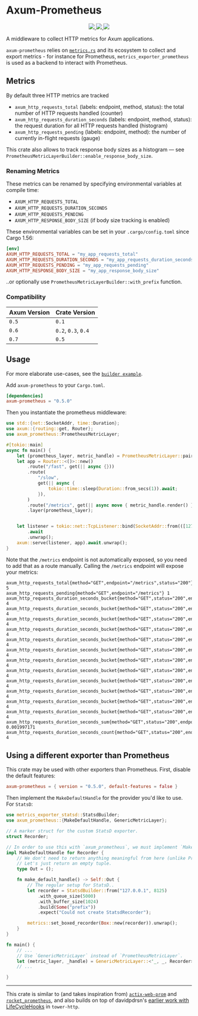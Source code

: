 # Axum-Prometheus

<div align="center">
<a href="https://github.com/ptrskay3/axum-prometheus/actions/workflows/base.yml">
<img src="https://github.com/ptrskay3/axum-prometheus/actions/workflows/base.yml/badge.svg" />
</a>
<a href="https://crates.io/crates/axum-prometheus">
<img src="https://img.shields.io/crates/v/axum-prometheus.svg" />
</a>
<a href="https://docs.rs/axum-prometheus">
<img src="https://docs.rs/axum-prometheus/badge.svg" />
</a>
</div>

A middleware to collect HTTP metrics for Axum applications.

`axum-prometheus` relies on [`metrics.rs`](https://metrics.rs/) and its ecosystem to collect and export metrics - for instance for Prometheus, `metrics_exporter_prometheus` is used as a backend to interact with Prometheus.

## Metrics

By default three HTTP metrics are tracked

- `axum_http_requests_total` (labels: endpoint, method, status): the total number of HTTP requests handled (counter)
- `axum_http_requests_duration_seconds` (labels: endpoint, method, status): the request duration for all HTTP requests handled (histogram)
- `axum_http_requests_pending` (labels: endpoint, method): the number of currently in-flight requests (gauge)

This crate also allows to track response body sizes as a histogram — see `PrometheusMetricLayerBuilder::enable_response_body_size`.

### Renaming Metrics

These metrics can be renamed by specifying environmental variables at compile time:

- `AXUM_HTTP_REQUESTS_TOTAL`
- `AXUM_HTTP_REQUESTS_DURATION_SECONDS`
- `AXUM_HTTP_REQUESTS_PENDING`
- `AXUM_HTTP_RESPONSE_BODY_SIZE` (if body size tracking is enabled)

These environmental variables can be set in your `.cargo/config.toml` since Cargo 1.56:

```toml
[env]
AXUM_HTTP_REQUESTS_TOTAL = "my_app_requests_total"
AXUM_HTTP_REQUESTS_DURATION_SECONDS = "my_app_requests_duration_seconds"
AXUM_HTTP_REQUESTS_PENDING = "my_app_requests_pending"
AXUM_HTTP_RESPONSE_BODY_SIZE = "my_app_response_body_size"
```

..or optionally use `PrometheusMetricLayerBuilder::with_prefix` function.

### Compatibility

| Axum Version | Crate Version |
| ------------ | ------------- |
| `0.5`        | `0.1`         |
| `0.6`        | `0.2`, `0.3`, `0.4`  |
| `0.7`        | `0.5`         |

## Usage

For more elaborate use-cases, see the [`builder example`](examples/builder-example/).

Add `axum-prometheus` to your `Cargo.toml`.

```toml
[dependencies]
axum-prometheus = "0.5.0"
```

Then you instantiate the prometheus middleware:

```rust
use std::{net::SocketAddr, time::Duration};
use axum::{routing::get, Router};
use axum_prometheus::PrometheusMetricLayer;

#[tokio::main]
async fn main() {
    let (prometheus_layer, metric_handle) = PrometheusMetricLayer::pair();
    let app = Router::<()>::new()
        .route("/fast", get(|| async {}))
        .route(
            "/slow",
            get(|| async {
                tokio::time::sleep(Duration::from_secs(1)).await;
            }),
        )
        .route("/metrics", get(|| async move { metric_handle.render() }))
        .layer(prometheus_layer);


    let listener = tokio::net::TcpListener::bind(SocketAddr::from(([127, 0, 0, 1], 3000)))
        .await
        .unwrap();
    axum::serve(listener, app).await.unwrap();
}
```

Note that the `/metrics` endpoint is not automatically exposed, so you need to add that as a route manually.
Calling the `/metrics` endpoint will expose your metrics:

```not_rust
axum_http_requests_total{method="GET",endpoint="/metrics",status="200"} 5
axum_http_requests_pending{method="GET",endpoint="/metrics"} 1
axum_http_requests_duration_seconds_bucket{method="GET",status="200",endpoint="/metrics",le="0.005"} 4
axum_http_requests_duration_seconds_bucket{method="GET",status="200",endpoint="/metrics",le="0.01"} 4
axum_http_requests_duration_seconds_bucket{method="GET",status="200",endpoint="/metrics",le="0.025"} 4
axum_http_requests_duration_seconds_bucket{method="GET",status="200",endpoint="/metrics",le="0.05"} 4
axum_http_requests_duration_seconds_bucket{method="GET",status="200",endpoint="/metrics",le="0.1"} 4
axum_http_requests_duration_seconds_bucket{method="GET",status="200",endpoint="/metrics",le="0.25"} 4
axum_http_requests_duration_seconds_bucket{method="GET",status="200",endpoint="/metrics",le="0.5"} 4
axum_http_requests_duration_seconds_bucket{method="GET",status="200",endpoint="/metrics",le="1"} 4
axum_http_requests_duration_seconds_bucket{method="GET",status="200",endpoint="/metrics",le="2.5"} 4
axum_http_requests_duration_seconds_bucket{method="GET",status="200",endpoint="/metrics",le="5"} 4
axum_http_requests_duration_seconds_bucket{method="GET",status="200",endpoint="/metrics",le="10"} 4
axum_http_requests_duration_seconds_bucket{method="GET",status="200",endpoint="/metrics",le="+Inf"} 4
axum_http_requests_duration_seconds_sum{method="GET",status="200",endpoint="/metrics"} 0.001997171
axum_http_requests_duration_seconds_count{method="GET",status="200",endpoint="/metrics"} 4
```

## Using a different exporter than Prometheus

This crate may be used with other exporters than Prometheus. First, disable the default features:

```toml
axum-prometheus = { version = "0.5.0", default-features = false }
```

Then implement the `MakeDefaultHandle` for the provider you'd like to use. For `StatsD`:

```rust
use metrics_exporter_statsd::StatsdBuilder;
use axum_prometheus::{MakeDefaultHandle, GenericMetricLayer};

// A marker struct for the custom StatsD exporter.
struct Recorder;

// In order to use this with `axum_prometheus`, we must implement `MakeDefaultHandle`.
impl MakeDefaultHandle for Recorder {
    // We don't need to return anything meaningful from here (unlike PrometheusHandle)
    // Let's just return an empty tuple.
    type Out = ();

    fn make_default_handle() -> Self::Out {
        // The regular setup for StatsD..
        let recorder = StatsdBuilder::from("127.0.0.1", 8125)
            .with_queue_size(5000)
            .with_buffer_size(1024)
            .build(Some("prefix"))
            .expect("Could not create StatsdRecorder");

        metrics::set_boxed_recorder(Box::new(recorder)).unwrap();
    }
}

fn main() {
    // ...
    // Use `GenericMetricLayer` instead of `PrometheusMetricLayer`.
    let (metric_layer, _handle) = GenericMetricLayer::<'_, _, Recorder>::pair();
    // ...

}
```

---

This crate is similar to (and takes inspiration from) [`actix-web-prom`](https://github.com/nlopes/actix-web-prom) and [`rocket_prometheus`](https://github.com/sd2k/rocket_prometheus),
and also builds on top of davidpdrsn's [earlier work with LifeCycleHooks](https://github.com/tower-rs/tower-http/pull/96) in `tower-http`.
